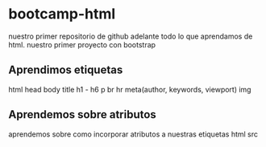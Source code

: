 # bootcamp-html

nuestro primer repositorio de github adelante todo lo que aprendamos de html.
nuestro primer proyecto con bootstrap


## Aprendimos etiquetas 
html
head
body
title
h1 - h6
p
br 
hr
meta(author, keywords, viewport)
img 

## Aprendemos sobre atributos
aprendemos sobre como incorporar atributos a nuestras etiquetas html
src